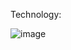 Technology:

![image](https://github.com/user-attachments/assets/fc482d0b-aad2-4d12-902c-61c5e438f388)
